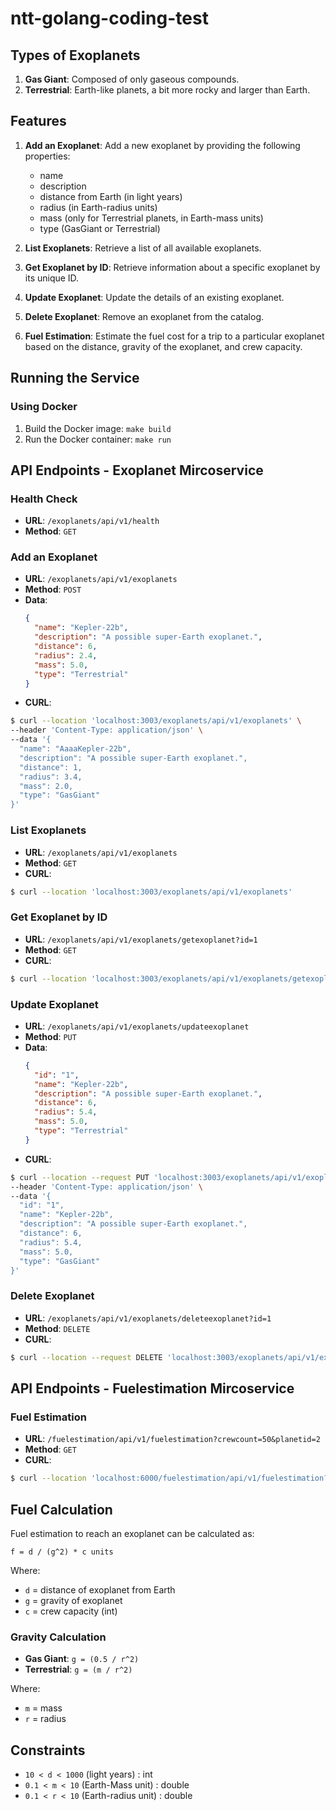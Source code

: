 # ntt-golang-coding-test

## Types of Exoplanets

1. **Gas Giant**: Composed of only gaseous compounds.
2. **Terrestrial**: Earth-like planets, a bit more rocky and larger than Earth.

## Features

1. **Add an Exoplanet**: Add a new exoplanet by providing the following properties:
   - name
   - description
   - distance from Earth (in light years)
   - radius (in Earth-radius units)
   - mass (only for Terrestrial planets, in Earth-mass units)
   - type (GasGiant or Terrestrial)

2. **List Exoplanets**: Retrieve a list of all available exoplanets.

3. **Get Exoplanet by ID**: Retrieve information about a specific exoplanet by its unique ID.

4. **Update Exoplanet**: Update the details of an existing exoplanet.

5. **Delete Exoplanet**: Remove an exoplanet from the catalog.

6. **Fuel Estimation**: Estimate the fuel cost for a trip to a particular exoplanet based on the distance, gravity of the exoplanet, and crew capacity.

## Running the Service

### Using Docker

1. Build the Docker image: `make build`
2. Run the Docker container: `make run`

## API Endpoints - Exoplanet Mircoservice

### Health Check
- **URL**: `/exoplanets/api/v1/health`
- **Method**: `GET`

### Add an Exoplanet

- **URL**: `/exoplanets/api/v1/exoplanets`
- **Method**: `POST`
- **Data**: 
  ```json
  {
    "name": "Kepler-22b",
    "description": "A possible super-Earth exoplanet.",
    "distance": 6,
    "radius": 2.4,
    "mass": 5.0,
    "type": "Terrestrial"
  }
  ```
- **CURL**:
```bash
$ curl --location 'localhost:3003/exoplanets/api/v1/exoplanets' \
--header 'Content-Type: application/json' \
--data '{
  "name": "AaaaKepler-22b",
  "description": "A possible super-Earth exoplanet.",
  "distance": 1,
  "radius": 3.4,
  "mass": 2.0,
  "type": "GasGiant"
}'
```

### List Exoplanets

- **URL**: `/exoplanets/api/v1/exoplanets`
- **Method**: `GET`
- **CURL**:
```bash
$ curl --location 'localhost:3003/exoplanets/api/v1/exoplanets'
```

### Get Exoplanet by ID

- **URL**: `/exoplanets/api/v1/exoplanets/getexoplanet?id=1`
- **Method**: `GET`
- **CURL**:
```bash
$ curl --location 'localhost:3003/exoplanets/api/v1/exoplanets/getexoplanet?id=3'
```

### Update Exoplanet

- **URL**: `/exoplanets/api/v1/exoplanets/updateexoplanet`
- **Method**: `PUT`
- **Data**: 
  ```json
  {
    "id": "1",
    "name": "Kepler-22b",
    "description": "A possible super-Earth exoplanet.",
    "distance": 6,
    "radius": 5.4,
    "mass": 5.0,
    "type": "Terrestrial"
  }
  ```
- **CURL**:
```bash
$ curl --location --request PUT 'localhost:3003/exoplanets/api/v1/exoplanets/updateexoplanet' \
--header 'Content-Type: application/json' \
--data '{
  "id": "1",
  "name": "Kepler-22b",
  "description": "A possible super-Earth exoplanet.",
  "distance": 6,
  "radius": 5.4,
  "mass": 5.0,
  "type": "GasGiant"
}'
```

### Delete Exoplanet

- **URL**: `/exoplanets/api/v1/exoplanets/deleteexoplanet?id=1`
- **Method**: `DELETE`
- **CURL**:
```bash
$ curl --location --request DELETE 'localhost:3003/exoplanets/api/v1/exoplanets/deleteexoplanet?id=1'
```

## API Endpoints - Fuelestimation Mircoservice

### Fuel Estimation

- **URL**: `/fuelestimation/api/v1/fuelestimation?crewcount=50&planetid=2`
- **Method**: `GET`
- **CURL**:
```bash
$ curl --location 'localhost:6000/fuelestimation/api/v1/fuelestimation?crewcount=50&planetid=1'
```

## Fuel Calculation

Fuel estimation to reach an exoplanet can be calculated as:

```
f = d / (g^2) * c units
```

Where:
- `d` = distance of exoplanet from Earth
- `g` = gravity of exoplanet
- `c` = crew capacity (int)

### Gravity Calculation

- **Gas Giant**: `g = (0.5 / r^2)`
- **Terrestrial**: `g = (m / r^2)`

Where:
- `m` = mass
- `r` = radius

## Constraints

- `10 < d < 1000` (light years) : int
- `0.1 < m < 10` (Earth-Mass unit) : double
- `0.1 < r < 10` (Earth-radius unit) : double

